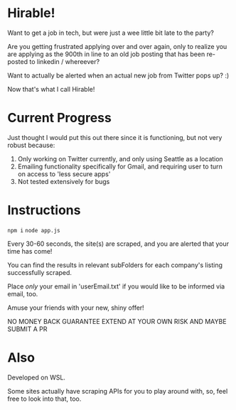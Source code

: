 # Hirable!

Want to get a job in tech, but were just a wee little bit late to the party?

Are you getting frustrated applying over and over again, only
to realize you are applying as the 900th in line to an old
job posting that has been re-posted to linkedin / whereever?

Want to actually be alerted when an actual new job from Twitter
pops up? :)

Now that's what I call Hirable!

# Current Progress

Just thought I would put this out there since it is functioning, 
but not very robust because:

1. Only working on Twitter currently, and only using Seattle as a location
2. Emailing functionality specifically for Gmail, and requiring user to turn on access to 'less secure apps'
3. Not tested extensively for bugs

# Instructions

`npm i`
`node app.js`

Every 30-60 seconds, the site(s) are scraped, and you are alerted
that your time has come! 

You can find the results in relevant subFolders for each company's 
listing successfully scraped. 

Place *only* your email in 'userEmail.txt' if you would like to be informed
via email, too. 

Amuse your friends with your new, shiny offer! 

NO MONEY BACK GUARANTEE
EXTEND AT YOUR OWN RISK
AND MAYBE SUBMIT A PR

# Also

Developed on WSL.

Some sites actually have scraping APIs for you to play around 
with, so, feel free to look into that, too. 

